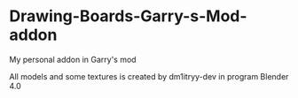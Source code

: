 # Drawing-Boards-Garry-s-Mod-addon
My personal addon in Garry's mod

All models and some textures is created by dm1itryy-dev in program Blender 4.0
